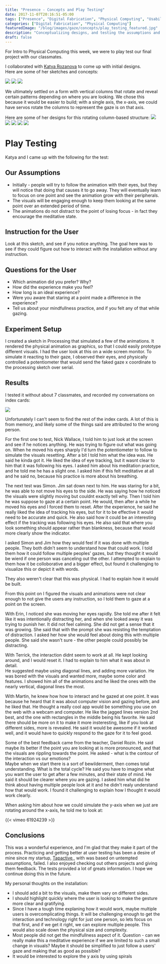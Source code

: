 ```yaml
---
title: "Presence - Concepts and Play Testing"
date: 2017-11-07T20:16:51-05:00
tags: ["Presence", "Digital Fabrication", "Physical Computing", "Usability Testing"]
categories: ["Digital Fabrication", "Physical Computing"]
featuredImage: "/blog/images/gaze/concepts/play_testing_featured.jpg"
description: "Conceptualizing designs, and testing the assumptions and user experience."
draft: false
---
```


For Intro to Physical Computing this week, we were to play test our final project with our classmates.

I collaborated with [Katya Rozanova](http://www.katyarozanova.com/) to come up with initial designs.  
Here are some of her sketches and concepts:

<img src="/blog/images/gaze/concepts/sketch_1.png"/>
<img src="/blog/images/gaze/concepts/sketch_2.png"/>
<img src="/blog/images/gaze/concepts/sketch_3.png"/>

We ultimately settled on a form with vertical columns that rotate and reveal certain patterns depending on where you are looking.
We chose this because it would be easier to build; with a single axis, the x-axis, we
could have servos rotate the columns to represent the gaze is on that axis.

Here are some of her designs for this rotating column-based structure:
<img src="/blog/images/gaze/concepts/column_2.png"/>
<img src="/blog/images/gaze/concepts/column_1.png"/>
<img src="/blog/images/gaze/concepts/column_3.png"/>
<img src="/blog/images/gaze/concepts/column_4.png"/>
<img src="/blog/images/gaze/concepts/column_5.png"/>

# Play Testing

Katya and I came up with the following for the test:

## Our Assumptions
* Initially - people will try to follow the animation with their eyes,  but they will notice that doing that causes it to go away. They will eventually learn to focus on one point and see the animation grow with their peripherals.
* The visuals will be engaging enough to keep them looking at the same point over an extended period of time.
* The animations do not distract to the point of losing focus - in fact they encourage the meditative state.

## Instruction for the User

Look at this sketch, and see if you notice anything.  The goal here was to see if they could figure out how to interact
with the installation without any instruction.

## Questions for the User
* Which animation did you prefer? Why?
* How did the experience make you feel?
* How long is an ideal experience?
* Were you aware that staring at a point made a difference in the experience?
* Tell us about your mindfullness practice, and if you felt any of that while gazing.

## Experiment Setup
I created a sketch in Processing that simulated a few of the animations.  It rendered the physical
animation as graphics, so that I could easily prototype different visuals.  I had the user look at this on a wide screen monitor.
To simulate it reacting to their gaze, I observed their eyes, and physically controlled a potentiometer that would send the faked gaze x coordinate to the processing sketch over serial.

## Results
I tested it without about 7 classmates, and recorded my conversations on index cards:

<img src="/blog/images/gaze/play_testing/indexcards.jpg"/>

Unfortunately I can't seem to find the rest of the index cards.  A lot of this is from memory, and likely some of the things said are attributed to the wrong person.

For the first one to test, Nick Wallace, I told him to just look at the screen and see if he notices anything.
He was trying to figure out what was going on.  When he moved his eyes sharply I'd turn the potentiometer to follow
to simulate the visuals resetting.  After a bit I told him what the idea was.  He said he kinda got it.  He liked the idea
of eye tracking, but it wasnt clear to him that it was following his eyes.  I asked him about his meditation practice, and he told me
he has a slight one. I asked him if this felt meditative at all and he said no, because his practice is more about his breathing.

The next test was Simon.  Jim sat down next to him.  He was staring for a bit, he was able to not move his eyes to the side.   He was saying how
he noticed the visuals were slightly moving but couldnt exactly tell why.  Then I told him he was suppose to gaze at a certain point.
He would, then after a while he moved his eyes and I forced them to reset.  After the experience, he said he really liked the idea of tracking his eyes,
but for it to be effective it would need to be accurate and quick.  He also said how it could be an interesting effect if the tracking was following his eyes. He also
said that where you look something should appear rather than blankness, because that would more clearly show the indicator.

I asked Simon and Jim how they would feel if it was done with multiple people.  They both didn't seem to understand how that could work.  I told them how it could follow
multiple peoples' gazes, but they thought it would be wierd if one person was canceling out the other.  I attempted to explain to them how it be colloborative and a bigger
effect, but found it challenging to visualize this or depict it with words.

They also weren't clear that this was physical.  I had to explain how it would be built.

From this point on I figured the visuals and animations were not clear enough to not give the users any instruction, so I told them to gaze at a point on the screen.

With Erin, I noticed she was moving her eyes rapidly.  She told me after it felt like it was intentionally distracting her, and when she looked away it was trying to punish her.
It did not feel calming.  She did not get a sense that it was growing. She said that with the prompt she was resisting the temptation of distraction.  I asked her how
she would feel about doing this with multiple people.  She said she wasn't sure - the other people could possibly be distracting.

With Terrick, the interaction didnt seem to work at all.  He kept looking around, and I would reset it.  I had to explain to him what it was about in detail.  
He suggested maybe using diagonal lines, and adding more variation.  He was bored with the visuals and wanted more, maybe some color and features.  I showed him all of the animations
and he liked the ones with the nearly vertical, diagonal lines the most.

With Martin, he knew how how to interact and he gazed at one point.  It was because he heard that it was about computer vision and gazing before, and he liked that.
He thought a really cool app would be something you use on the web with a webcam and computer.  He like the jagged lines version 2nd best, and the one with rectangles
in the middle being his favorite.  He said there should be more on it to make it more insteresting, like if you look at different sides, more is revealed. He said
it would be awesome if it worked well, and it would have to quickly respond to the gaze for it to feel good.

Some of the best feedback came from the teacher, Daniel Rozin.  He said maybe its better if the point you are looking at is more pronounced, and that the visuals
are rippling towards the point.  He asked - what is the contour of the interaction vs our emotions?  
Maybe when we start there is a sort of bewilderment, then comes total understanding.  What is the total cycle?
He said you have to imagine what you want the user to get after a few minutes, and their state of mind.
He said it should be clearer where you are gazing.  I asked him what did he think about having multiple people look at it and he didn't realy understand how that would work.
I found it challenging to explain how I thought it would work clearly.

When asking him about how we could simulate the y-axis when we just are rotating around the x-axis, he told me to look at:

{{< vimeo 61924239 >}}

## Conclusions
This was a wonderful experience, and I'm glad that they make it part of the process.  Practicing and getting better at user testing has
been a desire of mine since my startup, [Tapactive,](https://techcrunch.com/2013/09/25/heres-what-we-saw-at-eras-summer-2013-demo-day/),
with was based on untempted assumptions, failed.  I also enjoyed checking out others projects and giving them feedback.  The tests provided a lot of greats information.
I hope we continue doing this in the future.

My personal thoughts on the installation:

* I should add a bit to the visuals, make them vary on different sides.
* I should highlight quickly where the user is looking to make the gesture more clear and gratifying.
* Since I have a tough time explaning how it would work, maybe multiple users is overcomplicating things.  It will be challenging
enough to get the interaction and technology right for just one person, so lets focus on that first, and if we get it right, we can
explore multiple people.  This would also scale down the physical size and complexity.
* Most people did not get the mindfullness aspect of it.  Question - can we really make this a meditative experience if we are limited
to such a small change in visuals?  Maybe it should be simplified to just follow a users' gaze and making that as good as possible?
* It would be interested to explore the y axis by using spirals
